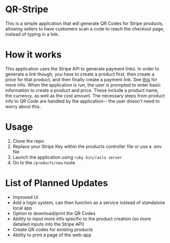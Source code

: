 # QR-Stripe
This is a simple application that will generate QR Codes for Stripe products, allowing sellers to have customers scan a code to reach the checkout page, instead of typing in a link. 

# How it works
This application uses the Stripe API to generate payment links. In order to generate a link though, you have to create a product first, then create a price for that product, and then finally create a payment link. See [this](https://stripe.com/docs/payment-links/api) for more info.
When the application is run, the user is prompted to enter basic information to create a product and price. These include a product name, the currency, as well as the cost amount. The necessary steps from product info to QR Code are handled by the application-- the user doesn't need to worry about this. 

# Usage
1. Clone the repo
2. Replace your Stripe Key within the products controller file or use a .env file
3. Launch the application using `ruby bin/rails server`
4. Go to the `/products/new` route

# List of Planned Updates
- Improved UI
- Add a login system, can then function as a service instead of standalone local app
- Option to download/print the QR Codes
- Ability to input more info specific to the product creation (so more detailed inputs into the Stripe API)
- Create QR codes for existing products
- Ability to print a page of the web-app
